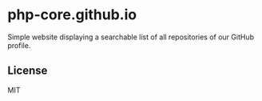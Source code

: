 # php-core.github.io

Simple website displaying a searchable list of all repositories of our GitHub profile.

## License
MIT
